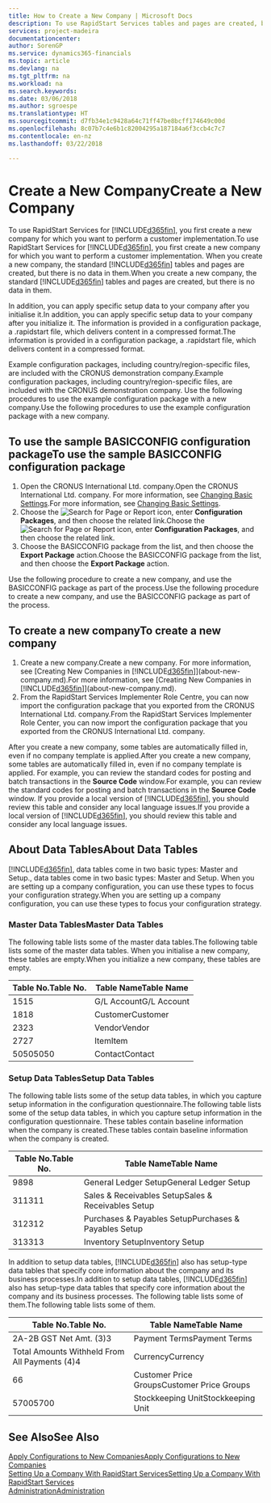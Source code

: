 ```yaml
---
title: How to Create a New Company | Microsoft Docs
description: To use RapidStart Services tables and pages are created, but there is no data in them.
services: project-madeira
documentationcenter: 
author: SorenGP
ms.service: dynamics365-financials
ms.topic: article
ms.devlang: na
ms.tgt_pltfrm: na
ms.workload: na
ms.search.keywords: 
ms.date: 03/06/2018
ms.author: sgroespe
ms.translationtype: HT
ms.sourcegitcommit: d7fb34e1c9428a64c71ff47be8bcff174649c00d
ms.openlocfilehash: 8c07b7c4e6b1c82004295a187184a6f3ccb4c7c7
ms.contentlocale: en-nz
ms.lasthandoff: 03/22/2018

---
```

# <a name="create-a-new-company"></a><span data-ttu-id="a31f8-103">Create a New Company</span><span class="sxs-lookup"><span data-stu-id="a31f8-103">Create a New Company</span></span>
<span data-ttu-id="a31f8-104">To use RapidStart Services for [!INCLUDE[d365fin](includes/d365fin_md.md)], you first create a new company for which you want to perform a customer implementation.</span><span class="sxs-lookup"><span data-stu-id="a31f8-104">To use RapidStart Services for [!INCLUDE[d365fin](includes/d365fin_md.md)], you first create a new company for which you want to perform a customer implementation.</span></span> <span data-ttu-id="a31f8-105">When you create a new company, the standard [!INCLUDE[d365fin](includes/d365fin_md.md)] tables and pages are created, but there is no data in them.</span><span class="sxs-lookup"><span data-stu-id="a31f8-105">When you create a new company, the standard [!INCLUDE[d365fin](includes/d365fin_md.md)] tables and pages are created, but there is no data in them.</span></span>

<span data-ttu-id="a31f8-106">In addition, you can apply specific setup data to your company after you initialise it.</span><span class="sxs-lookup"><span data-stu-id="a31f8-106">In addition, you can apply specific setup data to your company after you initialize it.</span></span> <span data-ttu-id="a31f8-107">The information is provided in a configuration package, a .rapidstart file, which delivers content in a compressed format.</span><span class="sxs-lookup"><span data-stu-id="a31f8-107">The information is provided in a configuration package, a .rapidstart file, which delivers content in a compressed format.</span></span>  

<span data-ttu-id="a31f8-108">Example configuration packages, including country/region-specific files, are included with the CRONUS demonstration company.</span><span class="sxs-lookup"><span data-stu-id="a31f8-108">Example configuration packages, including country/region-specific files, are included with the CRONUS demonstration company.</span></span> <span data-ttu-id="a31f8-109">Use the following procedures to use the example configuration package with a new company.</span><span class="sxs-lookup"><span data-stu-id="a31f8-109">Use the following procedures to use the example configuration package with a new company.</span></span>  

## <a name="to-use-the-sample-basicconfig-configuration-package"></a><span data-ttu-id="a31f8-110">To use the sample BASICCONFIG configuration package</span><span class="sxs-lookup"><span data-stu-id="a31f8-110">To use the sample BASICCONFIG configuration package</span></span>  
1. <span data-ttu-id="a31f8-111">Open the CRONUS International Ltd. company.</span><span class="sxs-lookup"><span data-stu-id="a31f8-111">Open the CRONUS International Ltd. company.</span></span> <span data-ttu-id="a31f8-112">For more information, see [Changing Basic Settings](ui-change-basic-settings.md).</span><span class="sxs-lookup"><span data-stu-id="a31f8-112">For more information, see [Changing Basic Settings](ui-change-basic-settings.md).</span></span>
2. <span data-ttu-id="a31f8-113">Choose the ![Search for Page or Report](media/ui-search/search_small.png "Search for Page or Report icon") icon, enter **Configuration Packages**, and then choose the related link.</span><span class="sxs-lookup"><span data-stu-id="a31f8-113">Choose the ![Search for Page or Report](media/ui-search/search_small.png "Search for Page or Report icon") icon, enter **Configuration Packages**, and then choose the related link.</span></span>  
3. <span data-ttu-id="a31f8-114">Choose the BASICCONFIG package from the list, and then choose the **Export Package** action.</span><span class="sxs-lookup"><span data-stu-id="a31f8-114">Choose the BASICCONFIG package from the list, and then choose the **Export Package** action.</span></span>  

<span data-ttu-id="a31f8-115">Use the following procedure to create a new company, and use the BASICCONFIG package as part of the process.</span><span class="sxs-lookup"><span data-stu-id="a31f8-115">Use the following procedure to create a new company, and use the BASICCONFIG package as part of the process.</span></span>  

## <a name="to-create-a-new-company"></a><span data-ttu-id="a31f8-116">To create a new company</span><span class="sxs-lookup"><span data-stu-id="a31f8-116">To create a new company</span></span>  
1. <span data-ttu-id="a31f8-117">Create a new company.</span><span class="sxs-lookup"><span data-stu-id="a31f8-117">Create a new company.</span></span> <span data-ttu-id="a31f8-118">For more information, see [Creating New Companies in [!INCLUDE[d365fin](includes/d365fin_md.md)]](about-new-company.md).</span><span class="sxs-lookup"><span data-stu-id="a31f8-118">For more information, see [Creating New Companies in [!INCLUDE[d365fin](includes/d365fin_md.md)]](about-new-company.md).</span></span>
2. <span data-ttu-id="a31f8-119">From the RapidStart Services Implementer Role Centre, you can now import the configuration package that you exported from the CRONUS International Ltd. company.</span><span class="sxs-lookup"><span data-stu-id="a31f8-119">From the RapidStart Services Implementer Role Center, you can now import the configuration package that you exported from the CRONUS International Ltd. company.</span></span>

<span data-ttu-id="a31f8-120">After you create a new company, some tables are automatically filled in, even if no company template is applied.</span><span class="sxs-lookup"><span data-stu-id="a31f8-120">After you create a new company, some tables are automatically filled in, even if no company template is applied.</span></span> <span data-ttu-id="a31f8-121">For example, you can review the standard codes for posting and batch transactions in the **Source Code** window.</span><span class="sxs-lookup"><span data-stu-id="a31f8-121">For example, you can review the standard codes for posting and batch transactions in the **Source Code** window.</span></span> <span data-ttu-id="a31f8-122">If you provide a local version of [!INCLUDE[d365fin](includes/d365fin_md.md)], you should review this table and consider any local language issues.</span><span class="sxs-lookup"><span data-stu-id="a31f8-122">If you provide a local version of [!INCLUDE[d365fin](includes/d365fin_md.md)], you should review this table and consider any local language issues.</span></span>

## <a name="about-data-tables"></a><span data-ttu-id="a31f8-123">About Data Tables</span><span class="sxs-lookup"><span data-stu-id="a31f8-123">About Data Tables</span></span>
[!INCLUDE[d365fin](includes/d365fin_md.md)]<span data-ttu-id="a31f8-124">, data tables come in two basic types: Master and Setup.</span><span class="sxs-lookup"><span data-stu-id="a31f8-124">, data tables come in two basic types: Master and Setup.</span></span> <span data-ttu-id="a31f8-125">When you are setting up a company configuration, you can use these types to focus your configuration strategy.</span><span class="sxs-lookup"><span data-stu-id="a31f8-125">When you are setting up a company configuration, you can use these types to focus your configuration strategy.</span></span>  

### <a name="master-data-tables"></a><span data-ttu-id="a31f8-126">Master Data Tables</span><span class="sxs-lookup"><span data-stu-id="a31f8-126">Master Data Tables</span></span>  
<span data-ttu-id="a31f8-127">The following table lists some of the master data tables.</span><span class="sxs-lookup"><span data-stu-id="a31f8-127">The following table lists some of the master data tables.</span></span> <span data-ttu-id="a31f8-128">When you initialise a new company, these tables are empty.</span><span class="sxs-lookup"><span data-stu-id="a31f8-128">When you initialize a new company, these tables are empty.</span></span>  

|<span data-ttu-id="a31f8-129">Table No.</span><span class="sxs-lookup"><span data-stu-id="a31f8-129">Table No.</span></span>|<span data-ttu-id="a31f8-130">Table Name</span><span class="sxs-lookup"><span data-stu-id="a31f8-130">Table Name</span></span>|  
|-------------------|--------------------|  
|<span data-ttu-id="a31f8-131">15</span><span class="sxs-lookup"><span data-stu-id="a31f8-131">15</span></span>|<span data-ttu-id="a31f8-132">G/L Account</span><span class="sxs-lookup"><span data-stu-id="a31f8-132">G/L Account</span></span>|  
|<span data-ttu-id="a31f8-133">18</span><span class="sxs-lookup"><span data-stu-id="a31f8-133">18</span></span>|<span data-ttu-id="a31f8-134">Customer</span><span class="sxs-lookup"><span data-stu-id="a31f8-134">Customer</span></span>|  
|<span data-ttu-id="a31f8-135">23</span><span class="sxs-lookup"><span data-stu-id="a31f8-135">23</span></span>|<span data-ttu-id="a31f8-136">Vendor</span><span class="sxs-lookup"><span data-stu-id="a31f8-136">Vendor</span></span>|  
|<span data-ttu-id="a31f8-137">27</span><span class="sxs-lookup"><span data-stu-id="a31f8-137">27</span></span>|<span data-ttu-id="a31f8-138">Item</span><span class="sxs-lookup"><span data-stu-id="a31f8-138">Item</span></span>|  
|<span data-ttu-id="a31f8-139">5050</span><span class="sxs-lookup"><span data-stu-id="a31f8-139">5050</span></span>|<span data-ttu-id="a31f8-140">Contact</span><span class="sxs-lookup"><span data-stu-id="a31f8-140">Contact</span></span>|  

### <a name="setup-data-tables"></a><span data-ttu-id="a31f8-141">Setup Data Tables</span><span class="sxs-lookup"><span data-stu-id="a31f8-141">Setup Data Tables</span></span>  
<span data-ttu-id="a31f8-142">The following table lists some of the setup data tables, in which you capture setup information in the configuration questionnaire.</span><span class="sxs-lookup"><span data-stu-id="a31f8-142">The following table lists some of the setup data tables, in which you capture setup information in the configuration questionnaire.</span></span> <span data-ttu-id="a31f8-143">These tables contain baseline information when the company is created.</span><span class="sxs-lookup"><span data-stu-id="a31f8-143">These tables contain baseline information when the company is created.</span></span>  

|<span data-ttu-id="a31f8-144">Table No.</span><span class="sxs-lookup"><span data-stu-id="a31f8-144">Table No.</span></span>|<span data-ttu-id="a31f8-145">Table Name</span><span class="sxs-lookup"><span data-stu-id="a31f8-145">Table Name</span></span>|  
|-------------------|--------------------|  
|<span data-ttu-id="a31f8-146">98</span><span class="sxs-lookup"><span data-stu-id="a31f8-146">98</span></span>|<span data-ttu-id="a31f8-147">General Ledger Setup</span><span class="sxs-lookup"><span data-stu-id="a31f8-147">General Ledger Setup</span></span>|  
|<span data-ttu-id="a31f8-148">311</span><span class="sxs-lookup"><span data-stu-id="a31f8-148">311</span></span>|<span data-ttu-id="a31f8-149">Sales & Receivables Setup</span><span class="sxs-lookup"><span data-stu-id="a31f8-149">Sales & Receivables Setup</span></span>|  
|<span data-ttu-id="a31f8-150">312</span><span class="sxs-lookup"><span data-stu-id="a31f8-150">312</span></span>|<span data-ttu-id="a31f8-151">Purchases & Payables Setup</span><span class="sxs-lookup"><span data-stu-id="a31f8-151">Purchases & Payables Setup</span></span>|  
|<span data-ttu-id="a31f8-152">313</span><span class="sxs-lookup"><span data-stu-id="a31f8-152">313</span></span>|<span data-ttu-id="a31f8-153">Inventory Setup</span><span class="sxs-lookup"><span data-stu-id="a31f8-153">Inventory Setup</span></span>|  

<span data-ttu-id="a31f8-154">In addition to setup data tables, [!INCLUDE[d365fin](includes/d365fin_md.md)] also has setup-type data tables that specify core information about the company and its business processes.</span><span class="sxs-lookup"><span data-stu-id="a31f8-154">In addition to setup data tables, [!INCLUDE[d365fin](includes/d365fin_md.md)] also has setup-type data tables that specify core information about the company and its business processes.</span></span> <span data-ttu-id="a31f8-155">The following table lists some of them.</span><span class="sxs-lookup"><span data-stu-id="a31f8-155">The following table lists some of them.</span></span>  

|<span data-ttu-id="a31f8-156">Table No.</span><span class="sxs-lookup"><span data-stu-id="a31f8-156">Table No.</span></span>|<span data-ttu-id="a31f8-157">Table Name</span><span class="sxs-lookup"><span data-stu-id="a31f8-157">Table Name</span></span>|  
|-------------------|--------------------|  
|<span data-ttu-id="a31f8-158">2A-2B GST Net Amt. (3)</span><span class="sxs-lookup"><span data-stu-id="a31f8-158">3</span></span>|<span data-ttu-id="a31f8-159">Payment Terms</span><span class="sxs-lookup"><span data-stu-id="a31f8-159">Payment Terms</span></span>|  
|<span data-ttu-id="a31f8-160">Total Amounts Withheld From All Payments (4)</span><span class="sxs-lookup"><span data-stu-id="a31f8-160">4</span></span>|<span data-ttu-id="a31f8-161">Currency</span><span class="sxs-lookup"><span data-stu-id="a31f8-161">Currency</span></span>|  
|<span data-ttu-id="a31f8-162">6</span><span class="sxs-lookup"><span data-stu-id="a31f8-162">6</span></span>|<span data-ttu-id="a31f8-163">Customer Price Groups</span><span class="sxs-lookup"><span data-stu-id="a31f8-163">Customer Price Groups</span></span>|  
|<span data-ttu-id="a31f8-164">5700</span><span class="sxs-lookup"><span data-stu-id="a31f8-164">5700</span></span>|<span data-ttu-id="a31f8-165">Stockkeeping Unit</span><span class="sxs-lookup"><span data-stu-id="a31f8-165">Stockkeeping Unit</span></span>|

  

## <a name="see-also"></a><span data-ttu-id="a31f8-166">See Also</span><span class="sxs-lookup"><span data-stu-id="a31f8-166">See Also</span></span>  
[<span data-ttu-id="a31f8-167">Apply Configurations to New Companies</span><span class="sxs-lookup"><span data-stu-id="a31f8-167">Apply Configurations to New Companies</span></span>](admin-apply-configuration-to-new-companies.md)  
[<span data-ttu-id="a31f8-168">Setting Up a Company With RapidStart Services</span><span class="sxs-lookup"><span data-stu-id="a31f8-168">Setting Up a Company With RapidStart Services</span></span>](admin-set-up-a-company-with-rapidstart.md)  
[<span data-ttu-id="a31f8-169">Administration</span><span class="sxs-lookup"><span data-stu-id="a31f8-169">Administration</span></span>](admin-setup-and-administration.md)

